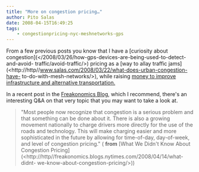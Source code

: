 ```yaml
---
title: "More on congestion pricing…"
author: Pito Salas
date: 2008-04-15T16:49:25
tags:
    - congestionpricing-nyc-meshnetworks-gps
---
```




From a few previous posts you know that I have a [curiosity about
congestion](</2008/03/26/how-gps-devices-are-being-used-to-detect-and-avoid-
traffic/avoid-traffic/>) pricing as a [way to allay traffic
jams](<http://http//www.salas.com/2008/03/22/what-does-urban-congestion-have-
to-do-with-mesh-networks/>), while raising [money to improve infrastructure
and alternative transportation.](</2008/03/18/casinos-in-mass-please-no/>)

In a recent post in the [Freakonomics
Blog](<http://http//freakonomics.blogs.nytimes.com/>), which I recommend,
there's an interesting Q&A on that very topic that you may want to take a look
at.

> "Most people now recognize that congestion is a serious problem and that
> something can be done about it. There is also a growing movement nationally
> to charge drivers more directly for the use of the roads and technology.
> This will make charging easier and more sophisticated in the future by
> allowing for time-of-day, day-of-week, and level of congestion pricing." (
> **from** [What We Didn't Know About Congestion
> Pricing](<http://http//freakonomics.blogs.nytimes.com/2008/04/14/what-didnt-
> we-know-about-congestion-pricing/>))


